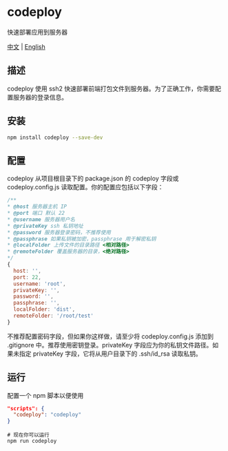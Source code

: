 # codeploy

快速部署应用到服务器

[中文](https://github.com/jiangteng2019/codeploy/blob/master/README.zh.md) |
[English](https://github.com/jiangteng2019/codeploy/blob/master/README.md)

## 描述
codeploy 使用 ssh2 快速部署前端打包文件到服务器。为了正确工作，你需要配置服务器的登录信息。

## 安装
```bash
npm install codeploy --save-dev
```

## 配置
codeploy 从项目根目录下的 package.json 的 codeploy 字段或 codeploy.config.js 读取配置。你的配置应包括以下字段：
```javascript
/**
* @host 服务器主机 IP
* @port 端口 默认 22
* @username 服务器用户名
* @privateKey ssh 私钥地址
* @password 服务器登录密码，不推荐使用
* @passphrase 如果私钥被加密，passphrase 用于解密私钥
* @localFolder 上传文件的目录路径 <相对路径>
* @remoteFolder 覆盖服务器的目录，<绝对路径>
*/
{
  host: '',
  port: 22,
  username: 'root',
  privateKey: '',
  password: '',
  passphrase: '',
  localFolder: 'dist',
  remoteFolder: '/root/test'
}
```
不推荐配置密码字段，但如果你这样做，请至少将 codeploy.config.js 添加到 .gitignore 中。推荐使用密钥登录。privateKey 字段应为你的私钥文件路径。如果未指定 privateKey 字段，它将从用户目录下的 .ssh/id_rsa 读取私钥。

## 运行
配置一个 npm 脚本以便使用
```json
"scripts": {
  "codeploy": "codeploy"
}
```
```shell
# 现在你可以运行
npm run codeploy
```